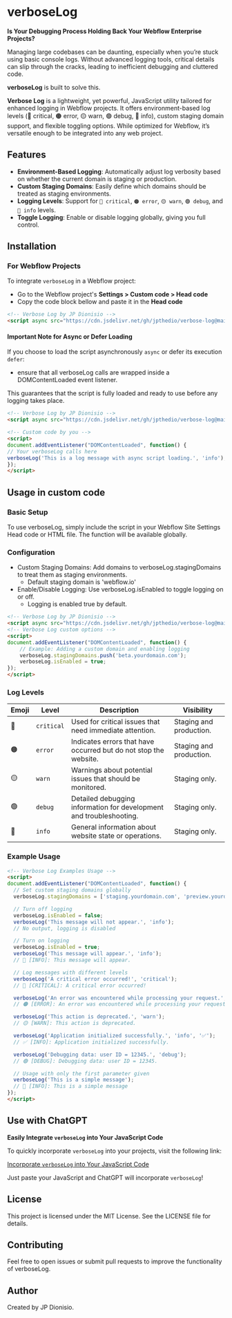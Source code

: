 # verboseLog

**Is Your Debugging Process Holding Back Your Webflow Enterprise Projects?**

Managing large codebases can be daunting, especially when you’re stuck using basic console logs. 
Without advanced logging tools, critical details can slip through the cracks, leading to inefficient debugging and cluttered code.

**verboseLog** is built to solve this.

**Verbose Log** is a lightweight, yet powerful, JavaScript utility tailored for enhanced logging in Webflow projects. 
It offers environment-based log levels (🔴 critical, 🟠 error, 🟡 warn, 🟢 debug, 🔵 info), custom staging domain support, 
and flexible toggling options. While optimized for Webflow, it’s versatile enough to be integrated into any web project.

## Features

- **Environment-Based Logging**: Automatically adjust log verbosity based on whether the current domain is staging or production.
- **Custom Staging Domains**: Easily define which domains should be treated as staging environments.
- **Logging Levels**: Support for `🔴 critical`, `🟠 error`, `🟡 warn`, `🟢 debug`, and `🔵 info` levels.
- **Toggle Logging**: Enable or disable logging globally, giving you full control.

## Installation

### For Webflow Projects

To integrate `verboseLog` in a Webflow project: 
- Go to the Webflow project's **Settings > Custom code > Head code**
- Copy the code block bellow and paste it in the **Head code** 

```html
<!-- Verbose Log by JP Dionisio -->
<script async src="https://cdn.jsdelivr.net/gh/jpthedio/verbose-log@main/verbose-log.min.js"></script>
```

#### Important Note for Async or Defer Loading

If you choose to load the script asynchronously `async` or defer its execution `defer`:
- ensure that all verboseLog calls are wrapped inside a DOMContentLoaded event listener.

This guarantees that the script is fully loaded and ready to use before any logging takes place.

```html
<!-- Verbose Log by JP Dionisio -->
<script async src="https://cdn.jsdelivr.net/gh/jpthedio/verbose-log@main/verbose-log.js"></script>

<!-- Custom code by you -->
<script>
document.addEventListener("DOMContentLoaded", function() {
// Your verboseLog calls here
verboseLog('This is a log message with async script loading.', 'info');
});
</script>
```

## Usage in custom code

### Basic Setup

To use verboseLog, simply include the script in your Webflow Site Settings Head code or HTML file. 
The function will be available globally.

### Configuration

- Custom Staging Domains: Add domains to verboseLog.stagingDomains to treat them as staging environments.
  - Default staging domain is 'webflow.io'
- Enable/Disable Logging: Use verboseLog.isEnabled to toggle logging on or off.
  - Logging is enabled true by default.

```html
<!-- Verbose Log by JP Dionisio -->
<script async src="https://cdn.jsdelivr.net/gh/jpthedio/verbose-log@main/verbose-log.js"></script>
<!-- Verbose Log custom options -->
<script>
document.addEventListener("DOMContentLoaded", function() {
    // Example: Adding a custom domain and enabling logging
    verboseLog.stagingDomains.push('beta.yourdomain.com');
    verboseLog.isEnabled = true;
});
</script>
```

### Log Levels

| Emoji | Level       | Description                                                         | Visibility                 |
|-------|-------------|---------------------------------------------------------------------|----------------------------|
| 🔴    | `critical`  | Used for critical issues that need immediate attention.             | Staging and production.    |
| 🟠    | `error`     | Indicates errors that have occurred but do not stop the website.    | Staging and production.    |
| 🟡    | `warn`      | Warnings about potential issues that should be monitored.           | Staging only.              |
| 🟢    | `debug`     | Detailed debugging information for development and troubleshooting. | Staging only.              |
| 🔵    | `info`      | General information about website state or operations.              | Staging only.              |

### Example Usage

```html
<!-- Verbose Log Examples Usage -->
<script>
document.addEventListener("DOMContentLoaded", function() {
  // Set custom staging domains globally
  verboseLog.stagingDomains = ['staging.yourdomain.com', 'preview.yourdomain.com'];

  // Turn off logging
  verboseLog.isEnabled = false;
  verboseLog('This message will not appear.', 'info'); 
  // No output, logging is disabled

  // Turn on logging
  verboseLog.isEnabled = true;
  verboseLog('This message will appear.', 'info'); 
  // 🔵 [INFO]: This message will appear.

  // Log messages with different levels
  verboseLog('A critical error occurred!', 'critical'); 
  // 🔴 [CRITICAL]: A critical error occurred!

  verboseLog('An error was encountered while processing your request.', 'error'); 
  // 🟠 [ERROR]: An error was encountered while processing your request.

  verboseLog('This action is deprecated.', 'warn'); 
  // 🟡 [WARN]: This action is deprecated.

  verboseLog('Application initialized successfully.', 'info', '✅'); 
  // ✅ [INFO]: Application initialized successfully.

  verboseLog('Debugging data: user ID = 12345.', 'debug'); 
  // 🟢 [DEBUG]: Debugging data: user ID = 12345.

  // Usage with only the first parameter given
  verboseLog('This is a simple message'); 
  // 🔵 [INFO]: This is a simple message
});
</script>
```

## Use with ChatGPT

**Easily Integrate `verboseLog` into Your JavaScript Code**

To quickly incorporate `verboseLog` into your projects, visit the following link:

[Incorporate `verboseLog` into Your JavaScript Code](https://chatgpt.com/g/g-Kr3C1a5ZW-verbose-log-dev)

Just paste your JavaScript and ChatGPT will incorporate `verboseLog`!

## License

This project is licensed under the MIT License. See the LICENSE file for details.

## Contributing

Feel free to open issues or submit pull requests to improve the functionality of verboseLog.

## Author

Created by JP Dionisio.
